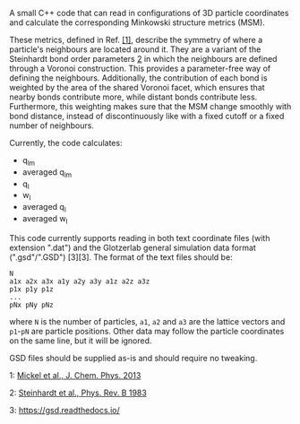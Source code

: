 A small C++ code that can read in configurations of 3D particle coordinates and calculate the corresponding Minkowski structure metrics (MSM).

These metrics, defined in Ref. [[1]](#Mickel2013), describe the symmetry of where a particle's neighbours are located around it. They are a variant of the Steinhardt bond order parameters [2](#Steinhardt1983) in which the neighbours are defined through a Voronoi construction. This provides a parameter-free way of defining the neighbours. Additionally, the contribution of each bond is weighted by the area of the shared Voronoi facet, which ensures that nearby bonds contribute more, while distant bonds contribute less. Furthermore, this weighting makes sure that the MSM change smoothly with bond distance, instead of discontinuously like with a fixed cutoff or a fixed number of neighbours.

Currently, the code calculates:

* q<sub>lm</sub>
* averaged q<sub>lm</sub>
* q<sub>l</sub>
* w<sub>l</sub>
* averaged q<sub>l</sub>
* averaged w<sub>l</sub>

This code currently supports reading in both text coordinate files (with extension ".dat") and the Glotzerlab general simulation data format (".gsd"/".GSD") [3][3]. The format of the text files should be:

	N
	a1x a2x a3x a1y a2y a3y a1z a2z a3z
	p1x p1y p1z
	...
	pNx pNy pNz

where `N` is the number of particles, `a1`, `a2` and `a3` are the lattice vectors and `p1`-`pN` are particle positions. Other data may follow the particle coordinates on the same line, but it will be ignored.

GSD files should be supplied as-is and should require no tweaking.

<a name="Mickel2013">1</a>:  [Mickel et al., J. Chem. Phys. 2013](scitation.aip.org/content/aip/journal/jcp/138/4/10.1063/1.4774084)

<a name="Steinhardt1983">2</a>:  [Steinhardt et al., Phys. Rev. B 1983](https://journals.aps.org/prb/abstract/10.1103/PhysRevB.28.784)

<a name="GSD">3</a>:  https://gsd.readthedocs.io/
